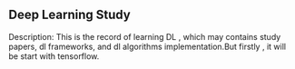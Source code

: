 ## Deep Learning Study

Description:
	This is the record of learning DL , which may contains study papers, dl frameworks, and dl algorithms implementation.But firstly , it will be 
	start with tensorflow.